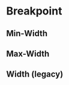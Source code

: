<script setup>
import CdxDocsTokensTable from '../../src/components/tokens/TokensTable.vue';
import tokens from '@wikimedia/codex-design-tokens/theme-wikimedia-ui.json';
</script>

# Breakpoint

## Min-Width

<cdx-docs-tokens-table
	:tokens="tokens['min-width']['breakpoint']"
	token-category="breakpoint"
/>

## Max-Width

<cdx-docs-tokens-table
	:tokens="tokens['max-width']['breakpoint']"
	token-category="breakpoint"
/>

## Width (legacy)

<cdx-docs-tokens-table
	:tokens="tokens['width']['breakpoint']"
	token-category="breakpoint"
/>